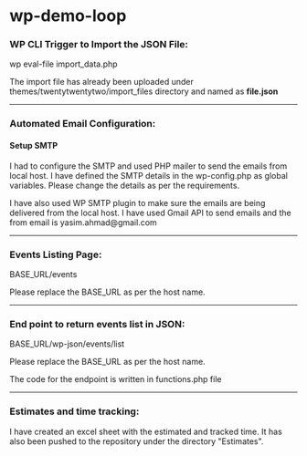 # wp-demo-loop

<h3>WP CLI Trigger to Import the JSON File: </h3>

wp eval-file import_data.php
<p>The import file has already been uploaded under themes/twentytwentytwo/import_files directory and named as <strong>file.json</strong></p>

<hr>

<h3>Automated Email Configuration: </h3>

<h4>Setup SMTP</h4>
<p>I had to configure the SMTP and used PHP mailer to send the emails from local host. I have defined the SMTP details in the wp-config.php as global variables. Please change the details as per the requirements.</p>

<p>I have also used WP SMTP plugin to make sure the emails are being delivered from the local host. I have used Gmail API to send emails and the from email is yasim.ahmad@gmail.com</p>
<hr>

<h3>Events Listing Page: </h3>
BASE_URL/events
<p>Please replace the BASE_URL as per the host name.</p>
<hr>

<h3>End point to return events list in JSON: </h3>
BASE_URL/wp-json/events/list
<p>Please replace the BASE_URL as per the host name.</p>
<p>The code for the endpoint is written in functions.php file</p>
<hr>

<h3>Estimates and time tracking: </h3>
I have created an excel sheet with the estimated and tracked time. It has also been pushed to the repository under the directory "Estimates".